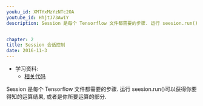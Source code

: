 ```yaml
---
youku_id: XMTYxMzYzNTc2OA
youtube_id: HhjtJ73AwIY
description: Session 是每个 Tensorflow 文件都需要的步骤. 运行 seesion.run()可以获得你要得知的运算结果, 或者是你所要运算的部分.


chapter: 2
title: Session 会话控制
date: 2016-11-3
---
```

* 学习资料:
  * [相关代码](https://github.com/MorvanZhou/tutorials/blob/master/tensorflowTUT/tensorflow6_session.py)
  
Session 是每个 Tensorflow 文件都需要的步骤.
运行 seesion.run()可以获得你要得知的运算结果,
或者是你所要运算的部分.

